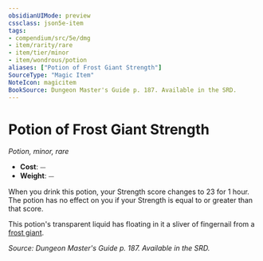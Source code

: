 ```yaml
---
obsidianUIMode: preview
cssclass: json5e-item
tags:
- compendium/src/5e/dmg
- item/rarity/rare
- item/tier/minor
- item/wondrous/potion
aliases: ["Potion of Frost Giant Strength"]
SourceType: "Magic Item"
NoteIcon: magicitem
BookSource: Dungeon Master's Guide p. 187. Available in the SRD.
---
```

# Potion of Frost Giant Strength
*Potion, minor, rare*  

- **Cost**: ⏤
- **Weight**: ⏤

When you drink this potion, your Strength score changes to 23 for 1 hour. The potion has no effect on you if your Strength is equal to or greater than that score.

This potion's transparent liquid has floating in it a sliver of fingernail from a [frost giant](/2-Mechanics/CLI/bestiary/giant/frost-giant.md).

*Source: Dungeon Master's Guide p. 187. Available in the SRD.*